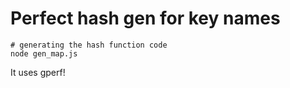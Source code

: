 # Perfect hash gen for key names

```shell
# generating the hash function code
node gen_map.js
```

It uses gperf!
